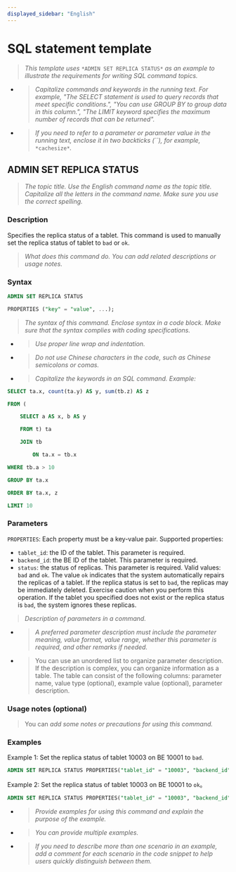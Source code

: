 ```yaml
---
displayed_sidebar: "English"
---
```


# SQL statement template

> *This template uses* `*ADMIN SET REPLICA STATUS*` *as an example to illustrate the requirements for writing SQL command topics.*

- > *Capitalize commands and keywords in the running text. For example, "The SELECT statement is used to query records that meet specific conditions.", "You can use GROUP BY to group data in this column.", "The LIMIT keyword specifies the maximum number of records that can be returned".*

- > *If you need to refer to a parameter or parameter value in the running text, enclose it in two backticks (``), for example,* `*cachesize*`*.*

## ADMIN SET REPLICA STATUS

> *The topic title. Use the English command* *name as the topic title. Capitalize all the letters in the command* *name. Make sure you use the correct spelling.*

### Description

Specifies the replica status of a tablet. This command is used to manually set the replica status of tablet to `bad` or `ok`.

> *What does this command do. You can add related descriptions or usage notes.*

### Syntax

```SQL
ADMIN SET REPLICA STATUS

PROPERTIES ("key" = "value", ...);
```

> *The syntax of this command. Enclose syntax in a code block. Make sure that the syntax complies with coding specifications.*

- > *Use proper line wrap and indentation.*

- > *Do not use Chinese characters in the code, such as Chinese semicolons or comas.*

- > *Capitalize the keywords in an SQL command. Example:*

```SQL
SELECT ta.x, count(ta.y) AS y, sum(tb.z) AS z

FROM (

    SELECT a AS x, b AS y

    FROM t) ta

    JOIN tb

        ON ta.x = tb.x

WHERE tb.a > 10

GROUP BY ta.x

ORDER BY ta.x, z

LIMIT 10
```

### Parameters

`PROPERTIES`: Each property must be a key-value pair. Supported properties:

- `tablet_id`: the ID of the tablet. This parameter is required.
- `backend_id`: the BE ID of the tablet. This parameter is required.
- `status`: the status of replicas. This parameter is required. Valid values: `bad` and `ok`. The value `ok` indicates that the system automatically repairs the replicas of a tablet. If the replica status is set to `bad`, the replicas may be immediately deleted. Exercise caution when you perform this operation. If the tablet you specified does not exist or the replica status is `bad`, the system ignores these replicas.

> *Description of parameters in a command.*

- > *A preferred parameter description must include the parameter meaning, value format, value range, whether this parameter is required, and other remarks if needed.*

- > You can use an unordered list to organize parameter description. If the description is complex, you can organize information as a table. The table can consist of the following columns: parameter name, value type (optional), example value (optional), parameter description.

### Usage notes (optional)

> You can *add some notes or precautions for using this command.*

### Examples

Example 1: Set the replica status of tablet 10003 on BE 10001 to `bad`.

```SQL
ADMIN SET REPLICA STATUS PROPERTIES("tablet_id" = "10003", "backend_id" = "10001", "status" = "bad");
```

Example 2: Set the replica status of tablet 10003 on BE 10001 to `ok`。

```SQL
ADMIN SET REPLICA STATUS PROPERTIES("tablet_id" = "10003", "backend_id" = "10001", "status" = "ok");
```

- > *Provide examples for using this command and explain the purpose of the example.*

- > *You can provide multiple examples.*

- > *If you need to describe more than one scenario in an example, add a comment for each scenario in the code snippet to help* *users quickly distinguish between them.*
